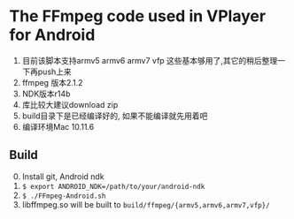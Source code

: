 The FFmpeg code used in VPlayer for Android
===========================================

1. 目前该脚本支持armv5 armv6 armv7 vfp 这些基本够用了,其它的稍后整理一下再push上来
2. ffmpeg 版本2.1.2 
3. NDK版本r14b
4. 库比较大建议download zip
5. build目录下是已经编译好的, 如果不能编译就先用着吧
6. 编译环境Mac 10.11.6

Build
-----

0. Install git, Android ndk
1. `$ export ANDROID_NDK=/path/to/your/android-ndk`
2. `$ ./FFmpeg-Android.sh`
3. libffmpeg.so will be built to `build/ffmpeg/{armv5,armv6,armv7,vfp}/`

